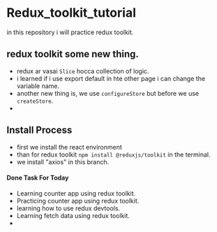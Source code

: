 # Redux_toolkit_tutorial

in this repository i will practice redux toolkit.

## redux toolkit some new thing.

- redux ar vasai `Slice` hocca collection of logic.
- i learned if i use export default in hte other page i can change the variable name. 
- another new thing is, we use `configureStore` but before we use `createStore`.
- 


## Install Process

- first we install the react environment
- than for redux toolkit `npm install @reduxjs/toolkit` in the terminal.
- we install "axios" in this branch.


#### Done Task For Today
- Learning counter app using redux toolkit.
- Practicing counter app using redux toolkit.
- learning how to use redux devtools.
- Learning fetch data using redux toolkit.
- 